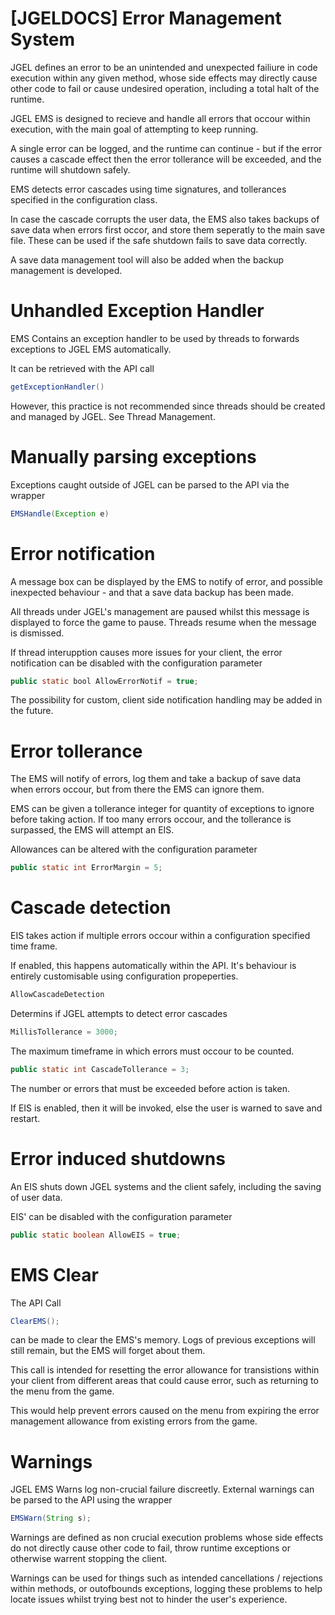 # [JGELDOCS] Error Management System
JGEL defines an error to be an unintended and unexpected failiure in code execution within any given method, whose side effects may directly cause other code to fail or cause undesired operation, including a total halt of the runtime.

JGEL EMS is designed to recieve and handle all errors that occour within execution, with the main goal of attempting to keep running.

A single error can be logged, and the runtime can continue - but if the error causes a cascade effect then the error tollerance will be exceeded, and the runtime will shutdown safely. 

EMS detects error cascades using time signatures, and tollerances specified in the configuration class.

In case the cascade corrupts the user data, the EMS also takes backups of save data when errors first occor, and store them seperatly to the main save file. These can be used if the safe shutdown fails to save data correctly.

A save data management tool will also be added when the backup management is developed.

# Unhandled Exception Handler
EMS Contains an exception handler to be used by threads to forwards exceptions to JGEL EMS automatically.

It can be retrieved with the API call 

```Java 
getExceptionHandler()
```
However, this practice is not recommended since threads should be created and managed by JGEL. See Thread Management.

# Manually parsing exceptions
Exceptions caught outside of JGEL can be parsed to the API via the wrapper

```Java 
EMSHandle(Exception e)
```

# Error notification
A message box can be displayed by the EMS to notify of error, and possible inexpected behaviour - and that a save data backup has been made.

All threads under JGEL's management are paused whilst this message is displayed to force the game to pause. Threads resume when the message is dismissed.

If thread interupption causes more issues for your client, the error notification can be disabled with the configuration parameter

```Java 
public static bool AllowErrorNotif = true;
```

The possibility for custom, client side notification handling may be added in the future.

# Error tollerance
The EMS will notify of errors, log them and take a backup of save data when errors occour, but from there the EMS can ignore them.

EMS can be given a tollerance integer for quantity of exceptions to ignore before taking action. If too many errors occour, and the tollerance is surpassed, the EMS will attempt an EIS.

Allowances can be altered with the configuration parameter 

```Java 
public static int ErrorMargin = 5;
```
# Cascade detection
EIS takes action if multiple errors occour within a configuration specified time frame.

If enabled, this happens automatically within the API. It's behaviour is entirely customisable using configuration propeperties.

```Java
AllowCascadeDetection
```
Determins if JGEL attempts to detect error cascades

```Java
MillisTollerance = 3000;
```
The maximum timeframe in which errors must occour to be counted.


```Java
public static int CascadeTollerance = 3;
```
The number or errors that must be exceeded before action is taken.

If EIS is enabled, then it will be invoked, else the user is warned to save and restart.

# Error induced shutdowns
An EIS shuts down JGEL systems and the client safely, including the saving of user data.

EIS' can be disabled with the configuration parameter

```Java 
public static boolean AllowEIS = true;
```

# EMS Clear
The API Call
```Java 
ClearEMS();
```
can be made to clear the EMS's memory. Logs of previous exceptions will still remain, but the EMS will forget about them.

This call is intended for resetting the error allowance for transistions within your client from different areas that could cause error, such as returning to the menu from the game.

This would help prevent errors caused on the menu from expiring the error management allowance from existing errors from the game.

# Warnings
JGEL EMS Warns log non-crucial failure discreetly. External warnings can be parsed to the API using the wrapper

```Java 
EMSWarn(String s);
```

Warnings are defined as non crucial execution problems whose side effects do not directly cause other code to fail, throw runtime exceptions or otherwise warrent stopping the client.

Warnings can be used for things such as intended cancellations / rejections within methods, or outofbounds exceptions, logging these problems to help locate issues whilst trying best not to hinder the user's experience.